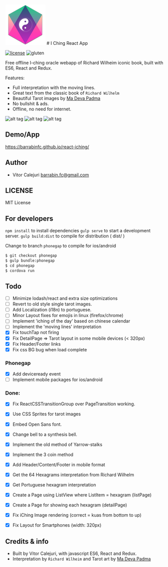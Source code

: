 ![icon](./extra/icon_128x128.png) # I Ching React App

[![license](https://img.shields.io/github/license/mashape/apistatus.svg?style=flat-square)](https://github.com/barrabinfc/react-iching)
![gluten](https://img.shields.io/badge/gluten-free-brightgreen.svg?style=flat-square
)


Free offline I-ching oracle webapp of Richard Wilheim iconic book,
built with ES6, React and Redux.

Features:
  - Full interpretation with the moving lines.
  - Great text from the classic book of `Richard Wilhelm`
  - Beautiful Tarot images by [Ma Deva Padma](http://thetaooracle.com)
  - No bullshit & ads.
  - Offline, no need for internet.

![alt tag](https://raw.githubusercontent.com/barrabinfc/react-iching/master/src/constants/screenshots/iching-main.png)
![alt tag](https://raw.githubusercontent.com/barrabinfc/react-iching/master/src/constants/screenshots/all.png)
![alt tag](https://raw.githubusercontent.com/barrabinfc/react-iching/master/src/constants/screenshots/detail.png)

## Demo/App

https://barrabinfc.github.io/react-iching/

## Author

* Vitor Calejuri  <barrabin.fc@gmail.com>

## LICENSE

MIT License

## For developers

`npm install` to install dependencies
`gulp serve` to start a development server.
`gulp build:dist` to compile for distribution ( dist/ )

Change to branch `phonegap` to compile for ios/android

```
$ git checkout phonegap
$ gulp bundle:phonegap
$ cd phonegap
$ cordova run
```

## Todo

- [ ] Minimize lodash/react and extra size optimizations
- [ ] Revert to old style single tarot images.
- [ ] Add Localization (i18n) to portuguese.
- [ ] Minor Layout fixes for emojis in linux (firefox/chrome)
- [ ] Implement 'iching of the day' based on chinese calendar
- [ ] Implement the 'moving lines' interpretation
- [x] Fix touchTap not firing
- [x] Fix DetailPage => Tarot layout in some mobile devices (< 320px)
- [x] Fix Header/Footer links
- [x] Fix css BG bug when load complete

### Phonegap
- [x] Add deviceready event
- [ ] Implement mobile packages for ios/android

### Done:
- [X] Fix ReactCSSTransitionGroup over PageTransition working.
- [X] Use CSS Sprites for tarot images
- [X] Embed Open Sans font.
- [X] Change bell to a synthesis bell.

- [X] Implement the old method of Yarrow-stalks
- [X] Implement the 3 coin method
- [X] Add Header/Content/Footer in mobile format
- [X] Get the 64 Hexagrams interpretation from Richard Wilhelm
- [X] Get Portuguese hexagram interpretation
- [X] Create a Page using ListView where ListItem = hexagram (listPage)
- [X] Create a Page for showing each hexagram  (detailPage)
- [X] Fix iChing Image rendering (correct = kuas from bottom to up)
- [X] Fix Layout for Smartphones (width: 320px)

## Credits & info

- Built by Vitor Calejuri, with javascript ES6, React and Redux.
- Interpretation by `Richard Wilheim` and
Tarot art by [Ma Deva Padma](http://thetaooracle.com)
